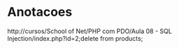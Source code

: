 # Anotacoes

http://cursos/School of Net/PHP com PDO/Aula 08 - SQL Injection/index.php?id=2;delete from products;